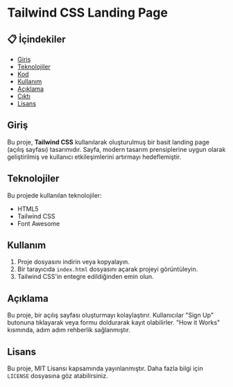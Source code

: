 # Tailwind CSS Landing Page

## 📋 İçindekiler
- [Giriş](#giriş)
- [Teknolojiler](#teknolojiler)
- [Kod](#kod)
- [Kullanım](#kullanım)
- [Açıklama](#açıklama)
- [Çıktı](#çıktı)
- [Lisans](#lisans)

## Giriş
Bu proje, **Tailwind CSS** kullanılarak oluşturulmuş bir basit landing page (açılış sayfası) tasarımıdır. Sayfa, modern tasarım prensiplerine uygun olarak geliştirilmiş ve kullanıcı etkileşimlerini artırmayı hedeflemiştir.

## Teknolojiler
Bu projede kullanılan teknolojiler:
- HTML5
- Tailwind CSS
- Font Awesome

## Kullanım
1. Proje dosyasını indirin veya kopyalayın.
2. Bir tarayıcıda `index.html` dosyasını açarak projeyi görüntüleyin.
3. Tailwind CSS'in entegre edildiğinden emin olun.

## Açıklama
Bu proje, bir açılış sayfası oluşturmayı kolaylaştırır. Kullanıcılar "Sign Up" butonuna tıklayarak veya formu doldurarak kayıt olabilirler. "How it Works" kısmında, adım adım rehberlik sağlanmıştır.


## Lisans
Bu proje, MIT Lisansı kapsamında yayınlanmıştır. Daha fazla bilgi için `LICENSE` dosyasına göz atabilirsiniz.

